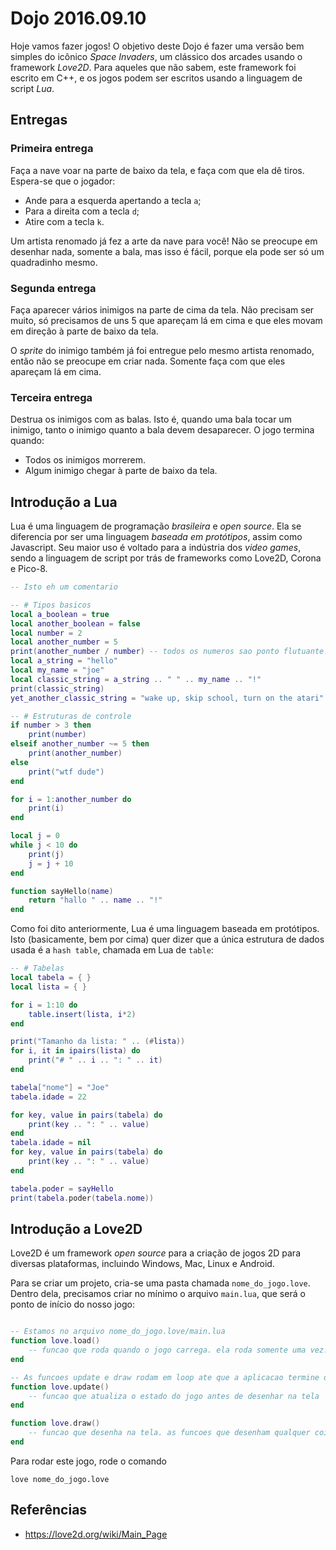 # Dojo 2016.09.10

Hoje vamos fazer jogos! O objetivo deste Dojo é fazer uma versão bem simples do icônico _Space Invaders_, um clássico dos arcades usando o framework _Love2D_. Para aqueles que não sabem, este framework foi escrito em C++, e os jogos podem ser escritos usando a linguagem de script _Lua_.

Entregas
--------

### Primeira entrega ###

Faça a nave voar na parte de baixo da tela, e faça com que ela dê tiros. Espera-se que o jogador:

+ Ande para a esquerda apertando a tecla `a`;
+ Para a direita com a tecla `d`;
+ Atire com a tecla `k`.

Um artista renomado já fez a arte da nave para você! Não se preocupe em desenhar nada, somente a bala, mas isso é fácil, porque ela pode ser só um quadradinho mesmo.

### Segunda entrega ###

Faça aparecer vários inimigos na parte de cima da tela. Não precisam ser muito, só precisamos de uns 5 que apareçam lá em cima e que eles movam em direção à parte de baixo da tela.

O _sprite_ do inimigo também já foi entregue pelo mesmo artista renomado, então não se preocupe em criar nada. Somente faça com que eles apareçam lá em cima.

### Terceira entrega ###

Destrua os inimigos com as balas. Isto é, quando uma bala tocar um inimigo, tanto o inimigo quanto a bala devem desaparecer. O jogo termina quando:
+ Todos os inimigos morrerem.
+ Algum inimigo chegar à parte de baixo da tela.

Introdução a Lua
----------------

Lua é uma linguagem de programação _brasileira_ e _open source_. Ela se diferencia por ser uma linguagem _baseada em protótipos_, assim como Javascript. Seu maior uso é voltado para a indústria dos _video games_, sendo a linguagem de script por trás de frameworks como Love2D, Corona e Pico-8.

``` lua
-- Isto eh um comentario

-- # Tipos basicos
local a_boolean = true
local another_boolean = false
local number = 2
local another_number = 5
print(another_number / number) -- todos os numeros sao ponto flutuante!
local a_string = "hello"
local my_name = "joe"
local classic_string = a_string .. " " .. my_name .. "!"
print(classic_string)
yet_another_classic_string = "wake up, skip school, turn on the atari" -- isso e uma variavel global! cuidado

-- # Estruturas de controle
if number > 3 then
    print(number)
elseif another_number ~= 5 then
    print(another_number)
else
    print("wtf dude")
end

for i = 1:another_number do
    print(i)
end

local j = 0
while j < 10 do
    print(j)
    j = j + 10
end

function sayHello(name)
    return "hallo " .. name .. "!"
end
```

Como foi dito anteriormente, Lua é uma linguagem baseada em protótipos. Isto (basicamente, bem por cima) quer dizer que a única estrutura de dados usada é a `hash table`, chamada em Lua de `table`:

``` lua
-- # Tabelas
local tabela = { }
local lista = { }

for i = 1:10 do
    table.insert(lista, i*2)
end

print("Tamanho da lista: " .. (#lista))
for i, it in ipairs(lista) do
    print("# " .. i .. ": " .. it)
end

tabela["nome"] = "Joe"
tabela.idade = 22

for key, value in pairs(tabela) do
    print(key .. ": " .. value)
end
tabela.idade = nil
for key, value in pairs(tabela) do
    print(key .. ": " .. value)
end

tabela.poder = sayHello
print(tabela.poder(tabela.nome))
```


Introdução a Love2D
-------------------

Love2D é um framework _open source_ para a criação de jogos 2D para diversas plataformas, incluindo Windows, Mac, Linux e Android.

Para se criar um projeto, cria-se uma pasta chamada `nome_do_jogo.love`. Dentro dela, precisamos criar no mínimo o arquivo `main.lua`, que será o ponto de início do nosso jogo:

``` lua

-- Estamos no arquivo nome_do_jogo.love/main.lua
function love.load()
    -- funcao que roda quando o jogo carrega. ela roda somente uma vez!
end

-- As funcoes update e draw rodam em loop ate que a aplicacao termine de alguma forma
function love.update()
    -- funcao que atualiza o estado do jogo antes de desenhar na tela
end

function love.draw()
    -- funcao que desenha na tela. as funcoes que desenham qualquer coisa somente podem vir aqui
end
```

Para rodar este jogo, rode o comando

```
love nome_do_jogo.love
```

Referências
-----------

+ https://love2d.org/wiki/Main_Page
